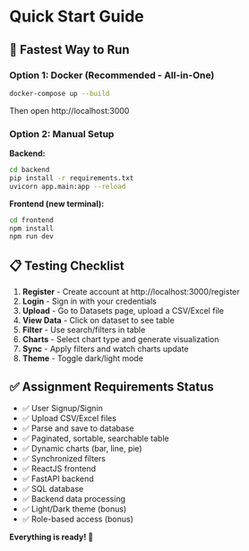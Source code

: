 # Quick Start Guide

## 🚀 Fastest Way to Run

### Option 1: Docker (Recommended - All-in-One)
```bash
docker-compose up --build
```
Then open http://localhost:3000

### Option 2: Manual Setup

**Backend:**
```bash
cd backend
pip install -r requirements.txt
uvicorn app.main:app --reload
```

**Frontend (new terminal):**
```bash
cd frontend
npm install
npm run dev
```

## 📋 Testing Checklist

1. **Register** - Create account at http://localhost:3000/register
2. **Login** - Sign in with your credentials
3. **Upload** - Go to Datasets page, upload a CSV/Excel file
4. **View Data** - Click on dataset to see table
5. **Filter** - Use search/filters in table
6. **Charts** - Select chart type and generate visualization
7. **Sync** - Apply filters and watch charts update
8. **Theme** - Toggle dark/light mode

## ✅ Assignment Requirements Status

- ✅ User Signup/Signin
- ✅ Upload CSV/Excel files
- ✅ Parse and save to database
- ✅ Paginated, sortable, searchable table
- ✅ Dynamic charts (bar, line, pie)
- ✅ Synchronized filters
- ✅ ReactJS frontend
- ✅ FastAPI backend
- ✅ SQL database
- ✅ Backend data processing
- ✅ Light/Dark theme (bonus)
- ✅ Role-based access (bonus)

**Everything is ready! 🎉**

